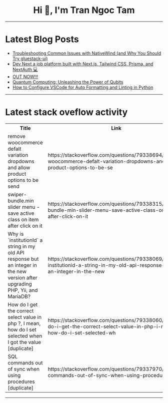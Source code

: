 <h1 align="center">Hi 👋, I'm Tran Ngoc Tam</h1>

---

# Latest Blog Posts 
<!-- BLOG-POST-LIST:START -->
- [Troubleshooting Common Issues with NativeWind &lpar;and Why You Should Try gluestack-ui&rpar;](https://dev.to/gluestackio/troubleshooting-common-issues-with-nativewind-and-why-you-should-try-gluestack-ui-3c1b)
- [Dev Next a job platform built with Next.js, Tailwind CSS, Prisma, and NextAuth 💻](https://dev.to/saidmounaim/dev-next-a-job-platform-built-with-nextjs-tailwind-css-prisma-and-nextauth-1330)
- [OUT NOW!!!](https://dev.to/lorebrada00/out-now-243l)
- [Quantum Computing: Unleashing the Power of Qubits](https://dev.to/yujofficial/quantum-computing-unleashing-the-power-of-qubits-1i53)
- [How to Configure VSCode for Auto Formatting and Linting in Python](https://dev.to/jajera/how-to-configure-vscode-for-auto-formatting-and-linting-in-python-37bc)
<!-- BLOG-POST-LIST:END -->

---

# Latest stack oveflow activity
<table>
  <tr><th>Title</th><th>Link</th></tr>
  <!-- STACKOVERFLOW:START --><tr><td>remove woocommerce defalt variation dropdowns and allow product options to be send</td><td>https://stackoverflow.com/questions/79338694/remove-woocommerce-defalt-variation-dropdowns-and-allow-product-options-to-be-se</td></tr><tr><td>swiper-bundle.min slider menu - save active class on item after click on it</td><td>https://stackoverflow.com/questions/79338315/swiper-bundle-min-slider-menu-save-active-class-on-item-after-click-on-it</td></tr><tr><td>Why is `institutionId` a string in my old API response but an integer in the new version after upgrading PHP, Yii, and MariaDB?</td><td>https://stackoverflow.com/questions/79338069/why-is-institutionid-a-string-in-my-old-api-response-but-an-integer-in-the-new</td></tr><tr><td>How do I get the correct select value in php ?, I mean, how do I set selected when I got the value [duplicate]</td><td>https://stackoverflow.com/questions/79338060/how-do-i-get-the-correct-select-value-in-php-i-mean-how-do-i-set-selected-wh</td></tr><tr><td>SQL commands out of sync when using procedures [duplicate]</td><td>https://stackoverflow.com/questions/79337970/sql-commands-out-of-sync-when-using-procedures</td></tr><!-- STACKOVERFLOW:END -->
</table>

---


